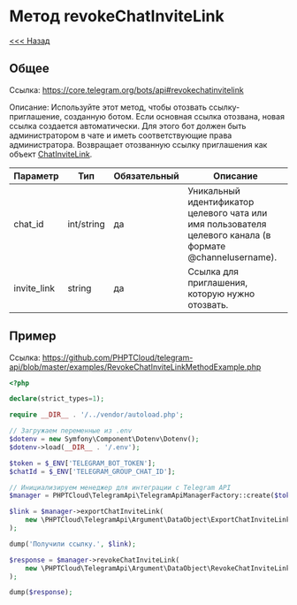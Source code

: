# Метод revokeChatInviteLink

[<<< Назад](./../)

## Общее

Ссылка: https://core.telegram.org/bots/api#revokechatinvitelink

Описание:
Используйте этот метод, чтобы отозвать ссылку-приглашение, созданную ботом. Если основная ссылка отозвана, новая ссылка создается автоматически. Для этого бот должен быть администратором в чате и иметь соответствующие права администратора. Возвращает отозванную ссылку приглашения как объект [ChatInviteLink](https://core.telegram.org/bots/api#chatinvitelink).

| Параметр    | Тип        | Обязательный | Описание                                                                                                  |
|-------------|------------|--------------|-----------------------------------------------------------------------------------------------------------|
| chat_id     | int/string | да           | Уникальный идентификатор целевого чата или имя пользователя целевого канала (в формате @channelusername). |
| invite_link | string     | да           | Ссылка для приглашения, которую нужно отозвать.                                                           |


## Пример

Ссылка: https://github.com/PHPTCloud/telegram-api/blob/master/examples/RevokeChatInviteLinkMethodExample.php

```php
<?php

declare(strict_types=1);

require __DIR__ . '/../vendor/autoload.php';

// Загружаем переменные из .env
$dotenv = new Symfony\Component\Dotenv\Dotenv();
$dotenv->load(__DIR__ . '/.env');

$token = $_ENV['TELEGRAM_BOT_TOKEN'];
$chatId = $_ENV['TELEGRAM_GROUP_CHAT_ID'];

// Инициализируем менеджер для интеграции с Telegram API
$manager = PHPTCloud\TelegramApi\TelegramApiManagerFactory::create($token);

$link = $manager->exportChatInviteLink(
    new \PHPTCloud\TelegramApi\Argument\DataObject\ExportChatInviteLinkArgument($chatId),
);

dump('Получили ссылку.', $link);

$response = $manager->revokeChatInviteLink(
    new \PHPTCloud\TelegramApi\Argument\DataObject\RevokeChatInviteLinkArgument($chatId, $link),
);

dump($response);

```
